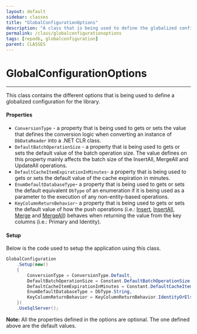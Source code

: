 ```yaml
---
layout: default
sidebar: classes
title: "GlobalConfigurationOptions"
description: "A class that is being used to define the globalized configurations for the application."
permalink: /class/globalconfigurationoptions
tags: [repodb, globalconfiguration]
parent: CLASSES
---
```


# GlobalConfigurationOptions

---

This class contains the different options that is being used to define a globalized configuration for the library.

#### Properties

- `ConversionType` - a property that is being used to gets or sets the value that defines the conversion logic when converting an instance of `DbDataReader` into a .NET CLR class.
- `DefaultBatchOperationSize` - a property that is being used to gets or sets the default value of the batch operation size. The value defines on this property mainly affects the batch size of the InsertAll, MergeAll and UpdateAll operations.
- `DefaultCacheItemExpirationInMinutes`- a property that is being used to gets or sets the default value of the cache expiration in minutes.
- `EnumDefaultDatabaseType`- a property that is being used to gets or sets the default equivalent `DbType` of an enumeration if it is being used as a parameter to the execution of any non-entity-based operations.
- `KeyColumnReturnBehavior`- a property that is being used to gets or sets the default value of how the push operations (i.e.: [Insert](/operation/insert), [InsertAll](/operation/insertall), [Merge](/operation/merge) and [MergeAll](/operation/mergeall)) behaves when returning the value from the key columns (i.e.: Primary and Identity).

#### Setup

Below is the code used to setup the application using this class.

```csharp
GlobalConfiguration
    .Setup(new()
    {
        ConversionType = ConversionType.Default,
        DefaultBatchOperationSize = Constant.DefaultBatchOperationSize,
        DefaultCacheItemExpirationInMinutes = Constant.DefaultCacheItemExpirationInMinutes,
        EnumDefaultDatabaseType = DbType.String,
        KeyColumnReturnBehavior = KeyColumnReturnBehavior.IdentityOrElsePrimary
    })
    .UseSqlServer();
```

**Note:** All the properties defined in the options are optional. The one defined above are the default values.